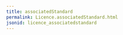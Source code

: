 ```yaml
---
title: associatedStandard
permalink: Licence.associatedStandard.html
jsonid: licence_associatedstandard
---
```

